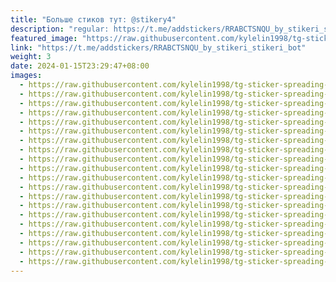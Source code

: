 ```yaml
---
title: "Больше стиков тут: @stikery4"
description: "regular: https://t.me/addstickers/RRABCTSNQU_by_stikeri_stikeri_bot"
featured_image: "https://raw.githubusercontent.com/kylelin1998/tg-sticker-spreading-worldwide-images/main/img/767171e9-19b6-4e09-b125-26ac886cd861.jpg"
link: "https://t.me/addstickers/RRABCTSNQU_by_stikeri_stikeri_bot"
weight: 3
date: 2024-01-15T23:29:47+08:00
images:
  - https://raw.githubusercontent.com/kylelin1998/tg-sticker-spreading-worldwide-images/main/img/767171e9-19b6-4e09-b125-26ac886cd861.jpg
  - https://raw.githubusercontent.com/kylelin1998/tg-sticker-spreading-worldwide-images/main/img/4619e04b-ee57-4163-a39e-9b584988185d.jpg
  - https://raw.githubusercontent.com/kylelin1998/tg-sticker-spreading-worldwide-images/main/img/55bb8b39-e1ca-4f73-9e65-cf5c31a5084d.jpg
  - https://raw.githubusercontent.com/kylelin1998/tg-sticker-spreading-worldwide-images/main/img/9c9027c6-8b62-45bf-b71d-64bff74214e4.jpg
  - https://raw.githubusercontent.com/kylelin1998/tg-sticker-spreading-worldwide-images/main/img/723edcd4-6de5-48e7-bb4e-8f2a96815aad.jpg
  - https://raw.githubusercontent.com/kylelin1998/tg-sticker-spreading-worldwide-images/main/img/013e329f-f3db-4a09-8748-5935c7b1b503.jpg
  - https://raw.githubusercontent.com/kylelin1998/tg-sticker-spreading-worldwide-images/main/img/38865c7a-b3d0-4947-8220-58af4e1aa25d.jpg
  - https://raw.githubusercontent.com/kylelin1998/tg-sticker-spreading-worldwide-images/main/img/db614286-bbef-49d4-9cdd-bad9f2d4029a.jpg
  - https://raw.githubusercontent.com/kylelin1998/tg-sticker-spreading-worldwide-images/main/img/854773ce-feb4-4b14-abaf-955f7ea391a3.jpg
  - https://raw.githubusercontent.com/kylelin1998/tg-sticker-spreading-worldwide-images/main/img/75d7622d-23ad-42f7-aa34-99d0f38a87a2.jpg
  - https://raw.githubusercontent.com/kylelin1998/tg-sticker-spreading-worldwide-images/main/img/09b355d6-68e6-4826-82c4-426b5f1856b3.jpg
  - https://raw.githubusercontent.com/kylelin1998/tg-sticker-spreading-worldwide-images/main/img/4c01be8e-b736-43ff-9507-a863997381e7.jpg
  - https://raw.githubusercontent.com/kylelin1998/tg-sticker-spreading-worldwide-images/main/img/d313eed7-58e1-43d6-8392-3ab49308d022.jpg
  - https://raw.githubusercontent.com/kylelin1998/tg-sticker-spreading-worldwide-images/main/img/7b8017e2-03a1-4cf8-b8e0-602f8dc4dd3b.jpg
  - https://raw.githubusercontent.com/kylelin1998/tg-sticker-spreading-worldwide-images/main/img/506d8606-efe1-4b8e-8db6-875d0bd5f665.jpg
  - https://raw.githubusercontent.com/kylelin1998/tg-sticker-spreading-worldwide-images/main/img/e83cfead-6bc3-4418-952d-d5dde93d1a25.jpg
  - https://raw.githubusercontent.com/kylelin1998/tg-sticker-spreading-worldwide-images/main/img/c5f48658-8e6b-4d82-b391-93768e50c93c.jpg
  - https://raw.githubusercontent.com/kylelin1998/tg-sticker-spreading-worldwide-images/main/img/9c37f586-b837-450c-9dde-00bb2c04b36c.jpg
  - https://raw.githubusercontent.com/kylelin1998/tg-sticker-spreading-worldwide-images/main/img/75d4bb69-c587-43e1-a354-40ef8dd4afa2.jpg
  - https://raw.githubusercontent.com/kylelin1998/tg-sticker-spreading-worldwide-images/main/img/700c5bd0-3267-463b-986f-5ab66b24cfca.jpg
---
```

